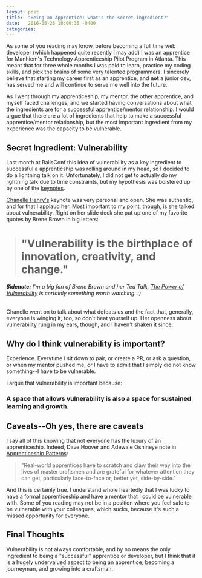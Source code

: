 ```yaml
---
layout: post
title:  "Being an Apprentice: what's the secret ingredient?"
date:   2016-06-26 18:00:35 -0400
categories: 
---
```


As some of you reading may know, before becoming a full time web developer (which happened quite recently I may add) I was an apprentice for Manhiem's Technology Apprenticeship Pilot Program in Atlanta. This meant that for three whole months I was paid to learn, practice my coding skills, and pick the brains of some very talented programmers. I sincerely believe that starting my career first as an apprentice, and **not** a junior dev, has served me and will continue to serve me well into the future.  

As I went through my apprenticeship, my mentor, the other apprentice, and myself faced challenges, and we started having conversations about what the ingredients are for a successful apprentice/mentor relationship. I would argue that there are a lot of ingredients that help to make a successful apprentice/mentor relationship, but the most important ingredient from my experience was the capacity to be vulnerable. 

## Secret Ingredient: Vulnerability
Last month at RailsConf this idea of vulnerability as a key ingredient to successful a apprenticship was rolling around in my head, so I decided to do a lightning talk on it. Unfortunately, I did not get to actually do my lightning talk due to time constraints, but my hypothesis was bolstered up by one of the [keynotes](http://www.slideshare.net/Chanelle7/rails-conference-presentation-2016-ux-rails-and-awesomeness). 

[Chanelle Henry's](https://twitter.com/Chanelle777) keynote was very personal and open. She was authentic, and for that I applaud her. Most important to my point, though, is she talked about vulnerability. Right on her slide deck she put up one of my favorite quotes by Brene Brown in big letters:

># "Vulnerability is the birthplace of innovation, creativity, and change."

###### **Sidenote:** I'm a big fan of Brene Brown and her Ted Talk, [The Power of Vulnerability](https://www.ted.com/talks/brene_brown_on_vulnerability?language=en) is certainly something worth watching. :) 

Chanelle went on to talk about what defeats us and the fact that, generally, everyone is winging it, too, so don't beat yourself up. Her openness about vulnerability rung in my ears, though, and I haven't shaken it since.   

## Why do I think vulnerability is important?
Experience. Everytime I sit down to pair, or create a PR, or ask a question, or when my mentor pushed me, or I have to admit that I simply did not know something--I have to be vulnerable. 

I argue that vulnerability is important because:
### A space that allows vulnerability is also a space for sustained learning and growth.  


## Caveats--Oh yes, there are caveats
I say all of this knowing that not everyone has the luxury of an apprenticeship. Indeed, Dave Hoover and Adewale Oshineye note in [Apprenticeship Patterns](http://chimera.labs.oreilly.com/books/1234000001813/index.html):

>"Real-world apprentices have to scratch and claw their way into the lives of master craftsmen and are grateful for whatever attention they can get, particularly face-to-face or, better yet, side-by-side."

And this is certainly true. I understand whole heartedly that I was lucky to have a formal apprenticeship and have a mentor that I could be vulnerable with. Some of you reading may not be in a position where you feel safe to be vulnerable with your colleagues, which sucks, because it's such a missed opportunity for everyone.

## Final Thoughts
Vulnerability is not always comfortable, and by no means the only ingredient to being a "successful" apprentice or developer, but I think that it is a hugely undervalued aspect to being an apprentice, becoming a journeyman, and growing into a craftsman. 
